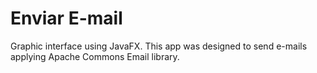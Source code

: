 # Enviar E-mail

Graphic interface using JavaFX. This app was designed to send e-mails applying Apache Commons Email library.